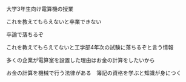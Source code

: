 大学3年生向け電算機の授業

これを教えてもらえないと卒業できない

卒論で落ちるぞ

これを教えてもらえてないと工学部4年次の試験に落ちるぞと言う情報

多くの企業が電算室を設置した理由はお金の計算をしたいから

お金の計算を機械で行う法律がある　簿記の資格を学ぶと知識が身につく
